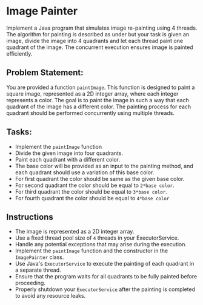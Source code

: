 # Image Painter
Implement a Java program that simulates image re-painting using 4 threads. The algorithm for painting is described as 
under but your task is given an image, divide the image into 4 quadrants and let each thread paint one quadrant of the 
image. The concurrent execution ensures image is painted efficiently.

## Problem Statement:
You are provided a function `paintImage`. This function is designed to paint a square image, represented as a 2D 
integer array, where each integer represents a color. The goal is to paint the image in such a way that each quadrant of
the image has a different color. The painting process for each quadrant should be performed concurrently using multiple 
threads.

## Tasks:

- Implement the `paintImage` function 
- Divide the given image into four quadrants.
- Paint each quadrant with a different color. 
- The base color will be provided as an input to the painting method, and each quadrant should use a variation of this 
  base color.
- For first quadrant the color should be same as the given base color.
- For second quadrant the color should be equal to `2*base color`.
- For third quadrant the color should be equal to `3*base color`.
- For fourth quadrant the color should be equal to `4*base color`


## Instructions
- The image is represented as a 2D integer array.
- Use a fixed thread pool size of `4` threads in your ExecutorService.
- Handle any potential exceptions that may arise during the execution.
- Implement the `paintImage` function and the constructor in the `ImagePainter` class.
- Use Java's `ExecutorService` to execute the painting of each quadrant in a separate thread.
- Ensure that the program waits for all quadrants to be fully painted before proceeding.
- Properly shutdown your `ExecutorService` after the painting is completed to avoid any resource leaks.